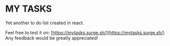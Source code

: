 # MY TASKS
Yet another to do list created in react.

Feel free to test it on: [https://mytasks.surge.sh/](https://mytasks.surge.sh/) 
Any feedback would be greatly appreciated! 